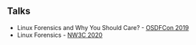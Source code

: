 ## Talks
- Linux Forensics and Why You Should Care? - [OSDFCon 2019](https://github.com/ashemery/LinuxForensics/blob/master/Talks/OSDFCon19-Final.pdf)
- Linux Forensics - [NW3C 2020](https://github.com/ashemery/LinuxForensics/blob/master/Talks/NW3C-LinuxForensics-2020.pdf)
